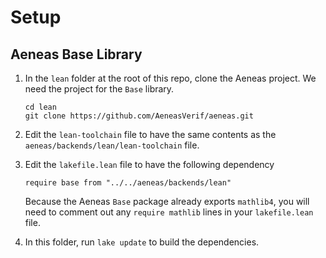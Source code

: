 # Setup

## Aeneas Base Library

1. In the `lean` folder at the root of this repo, clone the Aeneas project. We need the project for the `Base` library.

    ```
    cd lean
    git clone https://github.com/AeneasVerif/aeneas.git
    ```

2. Edit the `lean-toolchain` file to have the same contents as the `aeneas/backends/lean/lean-toolchain` file.

3. Edit the `lakefile.lean` file to have the following dependency

    ```
    require base from "../../aeneas/backends/lean"
    ```

    Because the Aeneas `Base` package already exports `mathlib4`, you will need to comment out any `require mathlib` lines in your `lakefile.lean` file.

4. In this folder, run `lake update` to build the dependencies.

